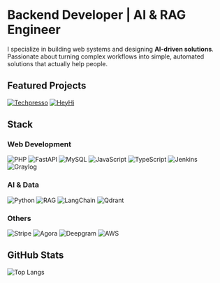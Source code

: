 # Backend Developer | AI & RAG Engineer

I specialize in building web systems and designing **AI-driven solutions**.  
Passionate about turning complex workflows into simple, automated solutions that actually help people.  

## Featured Projects

[![Techpresso](https://github-readme-stats.vercel.app/api/pin/?username=joalvis1996&repo=techpresso-video-generator&theme=radical)](https://github.com/joalvis1996/techpresso-video-generator)
[![HeyHi](https://github-readme-stats.vercel.app/api/pin/?username=joalvis1996&repo=HeyHi&theme=radical)](https://github.com/joalvis1996/HeyHi)


## Stack

### Web Development
![PHP](https://img.shields.io/badge/PHP-777BB4?style=flat&logo=php&logoColor=white)
![FastAPI](https://img.shields.io/badge/FastAPI-009688?style=flat&logo=fastapi&logoColor=white)
![MySQL](https://img.shields.io/badge/MySQL-4479A1?style=flat&logo=mysql&logoColor=white)
![JavaScript](https://img.shields.io/badge/JavaScript-F7DF1E?style=flat&logo=javascript&logoColor=black)
![TypeScript](https://img.shields.io/badge/TypeScript-3178C6?style=flat&logo=typescript&logoColor=white)
![Jenkins](https://img.shields.io/badge/Jenkins-D24939?style=flat&logo=jenkins&logoColor=white)
![Graylog](https://img.shields.io/badge/Graylog-FF3633?style=flat&logo=graylog&logoColor=white)

### AI & Data
![Python](https://img.shields.io/badge/Python-3776AB?style=flat&logo=python&logoColor=white)
![RAG](https://img.shields.io/badge/RAG-(Retrieval--Augmented--Generation)-blueviolet?style=flat&logo=openai&logoColor=white)
![LangChain](https://img.shields.io/badge/LangChain-2E77BC?style=flat&logo=chainlink&logoColor=white)
![Qdrant](https://img.shields.io/badge/Qdrant-FF6F00?style=flat&logo=qdrant&logoColor=white)

### Others
![Stripe](https://img.shields.io/badge/Stripe-626CD9?style=flat&logo=stripe&logoColor=white)
![Agora](https://img.shields.io/badge/Agora-099DFD?style=flat&logo=Agora&logoColor=white)
![Deepgram](https://img.shields.io/badge/Deepgram-1E90FF?style=flat&logo=deepgram&logoColor=white)
![AWS](https://img.shields.io/badge/AWS-232F3E?style=flat&logo=amazonaws&logoColor=white)

## GitHub Stats
![Top Langs](https://github-readme-stats.vercel.app/api/top-langs/?username=joalvis1996&layout=compact&theme=radical)